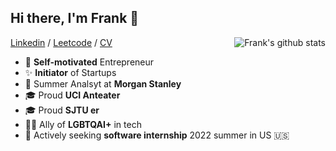 ## Hi there, I'm Frank 👋

<a href="https://github.com/MaCoredroid">
 <img align="right" src="https://github-readme-stats.vercel.app/api?username=macoredroid&show_icons=true&title_color=ff8f1c&icon_color=250E62&text_color=193549&bg_color=f2fcff" alt="Frank's github stats" />
</a>

[Linkedin](https://www.linkedin.com/in/zhiyuanmatech) / [Leetcode](https://leetcode-cn.com/u/coredroid/) / [CV](https://drive.google.com/file/d/1z9VXolyVcG3mfDKKifk4S7Cjty3uS3-J/view?usp=sharing)
 - 📌 **Self-motivated** Entrepreneur
 - ✨ **Initiator** of Startups
 - 👔 Summer Analsyt at **Morgan Stanley** 
 - 🎓 Proud **UCI Anteater**
 - 🎓 Proud **SJTU er**
 - 🏳️‍🌈 Ally of **LGBTQAI+** in tech
 - 🎯 Actively seeking **software internship** 2022 summer in US 🇺🇸
 
## 

<!--

- 🔭 I’m currently working on ...
- 🌱 I’m currently learning ...
- 👯 I’m looking to collaborate on ...
- 🤔 I’m looking for help with ...
- 💬 Ask me about ...
- 📫 How to reach me: ...
- 😄 Pronouns: ...
- ⚡ Fun fact: ...
-->
